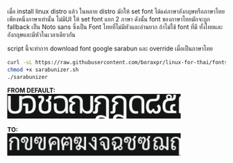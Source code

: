 เมื่อ install linux distro แล้ว ในหลาย distro มักให้ set font ได้แค่ภาษาอังกฤษหรือภาษาไทย เพียงหนึ่งภาษาเท่านั้น ไม่มีUI ให้ set font แยก 2 ภาษา ดังนั้น font ของภาษาไทยมักจะถูก fallback เป็น Noto sans ซึ่งเป็น Font ไทยที่ไม่มีหัวและอ่านยาก ถ้าไม่ใช้ font ที่มี ทั้งไทยและอังกฤษและมีหัวในเวลาเดียวกัน

script นี้จะทำการ download font google sarabun และ override เมื่อเป็นภาษาไทย

```bash
curl -sL https://raw.githubusercontent.com/boraxpr/linux-for-thai/fonts/sarabunizer.sh
chmod +x sarabunizer.sh
./sarabunizer
```

**FROM DEFAULT:**<br><img src="asset/thai-no-loop-notosan.png" width="400">

**TO:**<br><img src="asset/thai-loop-sarabun.png" width="400">

